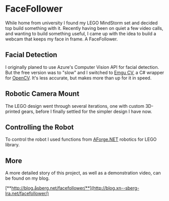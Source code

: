 # FaceFollower

While home from university I found my LEGO MindStorm set and decided top build
something with it. Recently having been on quiet a few video calls, and
wanting to build something useful, I came up with the idea to build a webcam
that keeps my face in frame. A FaceFollower.

## Facial Detection

I originally planed to use Azure's Computer Vision API for facial detection. But
the free version was to "slow" and I switched to [Emgu CV](http://www.emgu.com/wiki/index.php/Main_Page),
a C# wrapper for [OpenCV](https://opencv.org/). It's less accurate, but makes
more than up for it in speed.

## Robotic Camera Mount

The LEGO design went through several iterations, one with custom 3D-printed
gears, before I finally settled for the simpler design I have now.

## Controlling the Robot

To control the robot I used functions from [AForge.NET](http://aforgenet.com/)
robotics for LEGO library.

## More

A more detailed story of this project, as well as a demonstration video, can be
found on my blog.

[**http://blog.åsberg.net/facefollower/**](http://blog.xn--sberg-lra.net/facefollower/)